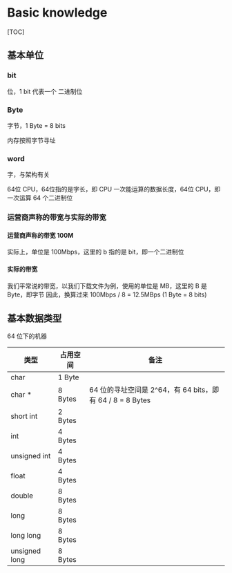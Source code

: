 # Basic knowledge

[TOC]

## 基本单位

### bit

位，1 bit 代表一个 二进制位

### Byte

字节，1 Byte = 8 bits

内存按照字节寻址

### word

字，与架构有关

64位 CPU，64位指的是字长，即 CPU 一次能运算的数据长度，64位 CPU，即一次运算 64 个二进制位

### 运营商声称的带宽与实际的带宽 

#### 运营商声称的带宽 100M

实际上，单位是 100Mbps，这里的 b 指的是 bit，即一个二进制位

#### 实际的带宽

我们平常说的带宽，以我们下载文件为例，使用的单位是 MB，这里的 B 是 Byte，即字节
因此，换算过来 100Mbps / 8 = 12.5MBps (1 Byte = 8 bits)

## 基本数据类型

64 位下的机器

类型 | 占用空间 | 备注
---- | ------- | ----
char | 1 Byte  |
char * | 8 Bytes | 64 位的寻址空间是 2^64，有 64 bits，即有 64 / 8 = 8 Bytes
short int | 2 Bytes | 
int | 4 Bytes | 
unsigned int | 4 Bytes
float | 4 Bytes | 
double | 8 Bytes | 
long | 8 Bytes | 
long long | 8 Bytes | 
unsigned long | 8 Bytes | 


